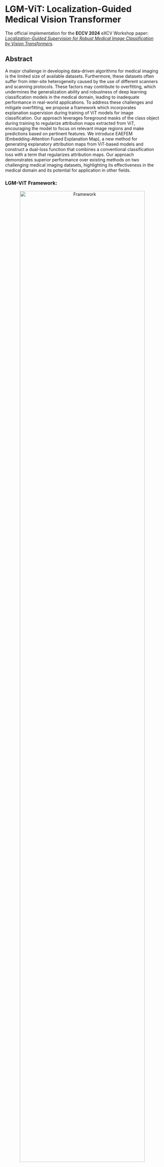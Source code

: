 # LGM-ViT: Localization-Guided Medical Vision Transformer
The official implementation for the **ECCV 2024** eXCV Workshop paper: [_Localization-Guided Supervision for Robust Medical Image Classification by Vision Transformers_](https://excv-workshop.github.io/publication/localization-guided-supervision-for-robust-medical-image-classification-by-vision-transformers/paper.pdf).

## Abstract
A major challenge in developing data-driven algorithms for medical imaging is the limited size of available datasets. Furthermore, these datasets often suffer from inter-site heterogeneity caused by the use of different scanners and scanning protocols. These factors may contribute to overfitting, which undermines the generalization ability and robustness of deep learning classification models in the medical domain, leading to inadequate performance in real-world applications. To address these challenges and mitigate overfitting, we propose a framework which incorporates explanation supervision during training of ViT models for image classification. Our approach leverages foreground masks of the class object during training to regularize attribution maps extracted from ViT, encouraging the model to focus on relevant image regions and make predictions based on pertinent features. We introduce EAEFEM (Embedding-Attention Fused Explanation Map), a new method for generating explanatory attribution maps from ViT-based models and construct a dual-loss function that combines a conventional classification loss with a term that regularizes attribution maps. Our approach demonstrates superior performance over existing methods on two challenging medical imaging datasets, highlighting its effectiveness in the medical domain and its potential for application in other fields.

### LGM-ViT Framework:
<p align="center">
  <img width="90%" src="docs/LGMViT_overview.jpg" alt="Framework"/>
</p>

### EAFEM Extraction Process:
<p align="center">
  <img width="90%" src="docs/EAFEM.jpg" alt="Framework"/>
</p>

## Binary Classification Performance
Results on the BraTS2020 and LiTS17 datasets.
The following results present the mean and standard deviation over three runs with different seeds:

> BraTS2020

|           Method            |    F1 Score     |    Accuracy     |      AUROC      |       AP        | Cohen's Kappa   | Weights                                                                                          |
|:---------------------------:|:---------------:|:---------------:|:---------------:|:---------------:|-----------------|--------------------------------------------------------------------------------------------------|
| Baseline (Vanilla ViT-B/16) |   89.5 ± 0.13   |   91.2 ± 0.19   |   96.7 ± 0.20   |   96.5 ± 0.15   | 81.9 ± 0.33     | [weights](https://drive.google.com/file/d/1tY3WuhSS5NUSM75VKZAV2Hj6XIM1drzm/view?usp=drive_link) |
|          GradMask           |   89.8 ± 0.24   |   91.4 ± 0.35   |   96.7 ± 0.12   |   96.6 ± 0.05   | 82.4 ± 0.65     | [weights](https://drive.google.com/file/d/1b6EoE0MnU49cDmnXy0ZykusCKKToCSqT/view?usp=drive_link) |
|          RobustViT          |   89.8 ± 0.36   |   91.3 ± 0.30   |   96.9 ± 0.04   |   96.8 ± 0.03   | 82.2 ± 0.61     | [weights](https://drive.google.com/file/d/1Qod-VzzAhySPrzI7qyB4Dv5jR81jsIby/view?usp=drive_link) |
|            RES-G            |   90.3 ± 0.58   |   91.8 ± 0.38   |   96.9 ± 0.43   |   96.8 ± 0.39   | 83.1 ± 0.84     | [weights](https://drive.google.com/file/d/1RbV-mhI4xWz5UJut8XVe510rshwsXPZl/view?usp=drive_link) |
|            RES-L            |   89.6 ± 0.30   |   91.1 ± 0.23   |   96.6 ± 0.04   |   96.6 ± 0.07   | 81.8 ± 0.48     | [weights](https://drive.google.com/file/d/1jDcdCKf8eWc0c_Z6k2m4lTu6YNa5qAYO/view?usp=drive_link) |
|        LGM-ViT(Ours)        | **91.4 ± 0.14** | **92.8 ± 0.14** | **97.3 ± 0.09** | **97.4 ± 0.07** | **85.3 ± 0.26** | [weights](https://drive.google.com/file/d/1HvVO9fvgMkqZXOHxLRtI5kw-X6UaW3NK/view?usp=drive_link) |

> LiTS17

|           Method            |    F1 Score     |    Accuracy     |      AUROC      |       AP        | Cohen's Kappa   | Weights                                                                                          |
|:---------------------------:|:---------------:|:---------------:|:---------------:|:---------------:|-----------------|--------------------------------------------------------------------------------------------------|
| Baseline (Vanilla ViT-B/16) |   79.1 ± 0.71   |   84.7 ± 1.39   |   93.3 ± 0.51   |   90.1 ± 1.08   | 67.0 ± 2.14     | [weights](https://drive.google.com/file/d/1xRUzcyX_9nLT5fbHziSTzjghhYrRyyfL/view?usp=drive_link) |
|          GradMask           |   81.6 ± 1.81   |   87.1 ± 1.58   |   93.7 ± 1.07   |   90.8 ± 1.44   | 71.7 ± 3.13     | [weights](https://drive.google.com/file/d/1DxlY_Z6jg8ISiH4i7-f76BxcV26cfOE3/view?usp=drive_link) |
|          RobustViT          |   80.2 ± 0.32   |   86.6 ± 0.11   |   93.3 ± 0.34   |   89.8 ± 0.33   | 70.0 ± 0.34     | [weights](https://drive.google.com/file/d/1hH_SHSfKI_kz3T7UGOXTlbyWEC4rTBg1/view?usp=drive_link) |
|            RES-G            |   82.0 ± 1.58   |   87.4 ± 1.16   |   94.0 ± 0.97   |   90.1 ± 1.56   | 72.3 ± 2.48     | [weights](https://drive.google.com/file/d/1V-_q5c_4oWhro6bjFgZB-NUHLeGckeBO/view?usp=drive_link) |
|            RES-L            |   80.3 ± 2.18   |   85.5 ± 1.58   |   92.6 ± 1.68   |   88.1 ± 3.77   | 68.8 ± 3.34     | [weights](https://drive.google.com/file/d/11SBH2zvHKCM0ym_qDgHAPibwWcrj2mOS/view?usp=drive_link) |
|        LGM-ViT(Ours)        | **88.8 ± 0.57** | **92.2 ± 0.56** | **97.2 ± 0.24** | **96.0 ± 0.22** | **82.8 ± 1.07** | [weights](https://drive.google.com/file/d/1LDMnz7dK1Gc4UVDk7Xwj5Ibp5oKfOppf/view?usp=drive_link) |



## Environment Setup
### Create environment

Using conda:
```
conda create -n lgmvit python=3.9
conda activate lgmvit
```

### Install packages
```
pip install -r requirements.txt
```
or:
```
pip install torch==2.2.0 torchvision==0.17.0 torchaudio==2.2.0
pip install SimpleITK-SimpleElastix
pip install easydict==1.11 pyyaml==6.0.1 scipy==1.12.0 opencv-python==4.9.0.80 torchmetrics==1.3.0 einops==0.7.0 timm==0.9.12 pandas==2.2.0 tabulate==0.9.0 wandb==0.16.3
```

## Data Preparation
Download the following datasets and extract them to the same parent directory:
- [BraTS2020](https://www.kaggle.com/datasets/awsaf49/brats20-dataset-training-validation?resource=download)
- [LiTS17](https://competitions.codalab.org/competitions/17094)

The data should be organized in the following structure:
```
 |-- datasets_parent_directory
     |-- BraTS2020
         |-- MICCAI_BraTS2020_TrainingData
            |-- BraTS20_Training_001
               -- BraTS20_Training_001_flair.nii
               -- BraTS20_Training_001_seg.nii
               -- BraTS20_Training_001_t1.nii
               -- BraTS20_Training_001_t1ce.nii
               -- BraTS20_Training_001_t2.nii
            |-- BraTS20_Training_002
            |-- BraTS20_Training_003
            ...
            |-- BraTS20_Training_369
     |-- LiTS17
         |-- scans
            -- volume-0.nii
            -- volume-1.nii
            -- volume-2.nii
            ...
            -- volume-130.nii
         |-- segmentations
            -- segmentation-0.nii
            -- segmentation-1.nii
            -- segmentation-2.nii
            ...
            -- segmentation-130.nii
```
Define the path to your datasets parent directory in all configuration files inside the repository's `config` directory under the attribute 'DATA.DATASET_DIR':
```
DATA:
   DATASET_DIR: /path/to/datasets/parent/directory/
   ...
   ...
TRAINING:
   ...
   ...
MODEL:
   ...
   ...
DISTRIBUTED:
   ...
   ...
```

The training sets of both datasets were randomly divided into train-validation-test sets. The sets are defined in `datasets/data_splits`.

## Training
Define the output path to the parent directory in which all the experiments (checkpoints) will be saved by changing the 'TRAINING.OUTPUT_DIR'
attribute in all configuration files inside the repository's `config` directory:
```
DATA:
   ...
   ...
TRAINING:
   OUTPUT_DIR: /path/to/outputs/parent/directory/
   ...
   ...
MODEL:
   ...
   ...
DISTRIBUTED:
   ...
   ...
```
### BraTS2020
To train on the BraTS2020 dataset run the following command:
```
python train.py LGMViT_brats20 -d brats20 --use_wandb --wandb_proj_name LGMViT_brats20 --seed 42
```

### LiTS17
To train on the LiTS17 dataset run the following command:
```
python train.py LGMViT_lits17 -d lits17_liver --use_wandb --wandb_proj_name LGMViT_lits17_liver --seed 42
```
To train the baseline model (vanilla ViT-B/16 model) or a customized configuration
replace the first argument with the name of the desired model config under `configs/brats20` for BraTS2020 and `configs/lits17` for LiTS17. We use [W&B](https://github.com/wandb/client) to log our training experiments, to disable W&B loging remove `--use_wandb`.

## Evaluation
Download the model weights from [Google Drive](https://drive.google.com/drive/folders/1Ru-bqF5_JVYllrdWkzrU5P1PqAKLtZS1?usp=drive_link)  (or directly from the tables above).
### BraTS2020
To run evaluation on the BraTS2020 test set run the following command:
```
python test.py LGMViT_brats20 -d brats20 -c best
```
`-c` defines the checkpoint (model's weights) to load. Options: 
- "best" (loads the best epoch saved during training).
- Number of type int (loads a specific checkpoint by number). Example `-c 20`.
- Full path to checkpoint.

For the first two options the models weights (trained or downloaded) should be located at:
```
 |-- TRAINING.OUTPUT_DIR
     |-- *dataset name*
         |-- *config name*
            |-- ckpt
                -- model_weights_file
 ```
Where TRAINING.OUTPUT_DIR is the directory defined in the chosen configuration file, *dataset name* is the name of the dataset you are running (brats20 or lits17), and *config name* is the name of the configuration file you are running.

To run evaluation on multiple configurations insert the names of the config files one after the other, and insert a checkpoint for each config in the same order of the config file names (or insert `best` if you want to load the best epoch saved during training for all configurations):
```
python test.py ViT_B16_baseline_brats20 LGMViT_brats20 LGMViT_brats20_2 -d brats20 -c best
```
Example for different checkpoint options: 
- `-c best`, 
- `-c 20 best 25`, 
- `-c /full_path_to_checkpoint_of_first_model /full_path_to_checkpoint_of_second_model /full_path_to_checkpoint_of_third_model`, 
### LiTS17
To run evaluation on the LiTS17 test set run the following command:
```
python test.py LGMViT_lits17 -d lits17_liver -c best
```

To run evaluation on multiple configurations:
```
python test.py ViT_B16_baseline_lits17 LGMViT_lits17 LGMViT_lits17_2 -d lits17_liver -c best
```

## Competing Methods
To train the competing methods (GradMask, RES, and RobustVit) use the  `competing_methods` branch. Evaluation for the competing methods can be executed on the master branch (since all changes are applied to the training pipeline).

## Acknowledgments
Our code is partly based on the [DETR](https://github.com/facebookresearch/detr)
and [VisTR](https://github.com/YuqingWang1029/VisTR) repositories. We would like to thank the authors for their great work.

## Citation
If our work is useful for your research, please consider citing:

*The official publication of our paper will be published in the near future. This is a temporary Bibtex citation: 
```Bibtex
@article{itzhaklocalization,
  title={Localization-Guided Supervision for Robust Medical Image Classification by Vision Transformers},
  author={Itzhak, Sagi Ben and Kiryati, Nahum and Portnoy, Orith and Mayer, Arnaldo}
}
```

